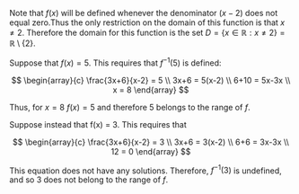 Note that $f(x)$ will be defined whenever the denominator $(x-2)$ does not equal zero.Thus the only restriction on the domain of this function is that $x \ne 2$. Therefore the domain for this function is the set $D = \{x \in \mathbb{R} : x \ne 2\} = \mathbb{R} \setminus \{2\}$.

Suppose that $f(x) = 5$. This requires that $f^{-1}(5)$ is defined: 

$$
\begin{array}{c}
\frac{3x+6}{x-2} = 5 \\
3x+6 = 5(x-2) \\
6+10 = 5x-3x \\
x = 8
\end{array}
$$

Thus, for $x=8$ $f(x) = 5$ and therefore $5$ belongs to the range of $f$.

Suppose instead that f(x) = 3. This requires that

$$
\begin{array}{c}
\frac{3x+6}{x-2} = 3 \\
3x+6 = 3(x-2) \\
6+6 = 3x-3x \\
12 = 0
\end{array}
$$

This equation does not have any solutions. Therefore, $f^{-1}(3)$ is undefined, and so $3$ does not belong to the range of $f$. 
